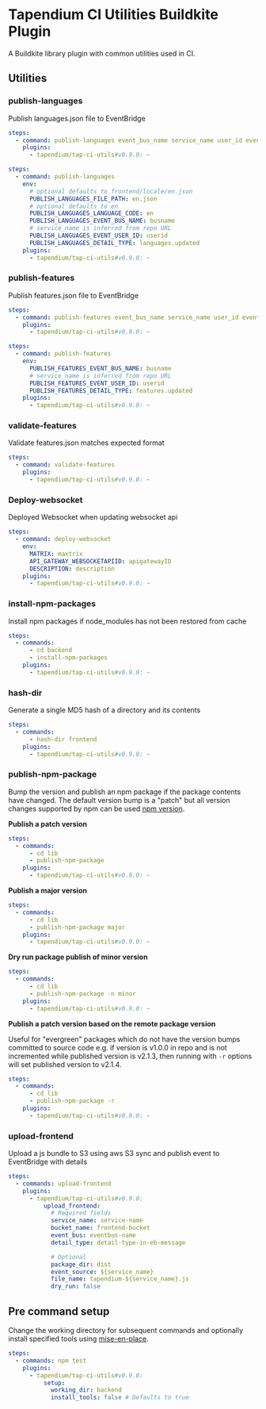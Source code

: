 # Tapendium CI Utilities Buildkite Plugin

A Buildkite library plugin with common utilities used in CI.

## Utilities

### publish-languages

Publish languages.json file to EventBridge

```yml
steps:
  - command: publish-languages event_bus_name service_name user_id event_detail_type
    plugins:
      - tapendium/tap-ci-utils#v0.9.0: ~
```

```yml
steps:
  - command: publish-languages
    env:
      # optional defaults to frontend/locale/en.json
      PUBLISH_LANGUAGES_FILE_PATH: en.json
      # optional defaults to en
      PUBLISH_LANGUAGES_LANGUAGE_CODE: en
      PUBLISH_LANGUAGES_EVENT_BUS_NAME: busname
      # service_name is inferred from repo URL
      PUBLISH_LANGUAGES_EVENT_USER_ID: userid
      PUBLISH_LANGUAGES_DETAIL_TYPE: languages.updated
    plugins:
      - tapendium/tap-ci-utils#v0.9.0: ~
```

### publish-features

Publish features.json file to EventBridge

```yml
steps:
  - command: publish-features event_bus_name service_name user_id event_detail_type
    plugins:
      - tapendium/tap-ci-utils#v0.9.0: ~
```

```yml
steps:
  - command: publish-features
    env:
      PUBLISH_FEATURES_EVENT_BUS_NAME: busname
      # service_name is inferred from repo URL
      PUBLISH_FEATURES_EVENT_USER_ID: userid
      PUBLISH_FEATURES_DETAIL_TYPE: features.updated
    plugins:
      - tapendium/tap-ci-utils#v0.9.0: ~
```

### validate-features

Validate features.json matches expected format

```yml
steps:
  - command: validate-features
    plugins:
      - tapendium/tap-ci-utils#v0.9.0: ~
```

### Deploy-websocket

Deployed Websocket when updating websocket api

```yml
steps:
  - command: deploy-websocket
    env:
      MATRIX: maxtrix
      API_GATEWAY_WEBSOCKETAPIID: apigatewayID
      DESCRIPTION: description
    plugins:
      - tapendium/tap-ci-utils#v0.9.0: ~
```

### install-npm-packages

Install npm packages if node_modules has not been restored from cache

```yml
steps:
  - commands:
      - cd backend
      - install-npm-packages
    plugins:
      - tapendium/tap-ci-utils#v0.9.0: ~
```

### hash-dir

Generate a single MD5 hash of a directory and its contents

```yml
steps:
  - commands:
      - hash-dir frontend
    plugins:
      - tapendium/tap-ci-utils#v0.9.0: ~
```

### publish-npm-package

Bump the version and publish an npm package if the package contents have changed. The default version bump is a "patch" but all version changes supported by npm can be used [npm version](https://docs.npmjs.com/cli/v10/commands/npm-version).

**Publish a patch version**

```yml
steps:
  - commands:
      - cd lib
      - publish-npm-package
    plugins:
      - tapendium/tap-ci-utils#v0.9.0: ~
```

**Publish a major version**

```yml
steps:
  - commands:
      - cd lib
      - publish-npm-package major
    plugins:
      - tapendium/tap-ci-utils#v0.9.0: ~
```

**Dry run package publish of minor version**

```yml
steps:
  - commands:
      - cd lib
      - publish-npm-package -n minor
    plugins:
      - tapendium/tap-ci-utils#v0.9.0: ~
```

**Publish a patch version based on the remote package version**

Useful for "evergreen" packages which do not have the version bumps committed to source code e.g. if version is v1.0.0 in repo and is not incremented while published version is v2.1.3, then running with `-r` options will set published version to v2.1.4.

```yml
steps:
  - commands:
      - cd lib
      - publish-npm-package -r
    plugins:
      - tapendium/tap-ci-utils#v0.9.0: ~
```

### upload-frontend

Upload a js bundle to S3 using aws S3 sync and publish event to EventBridge with details

```yml
steps:
  - commands: upload-frontend
    plugins:
      - tapendium/tap-ci-utils#v0.9.0:
          upload_frontend:
            # Required fields
            service_name: service-name
            bucket_name: frontend-bucket
            event_bus: eventbus-name
            detail_type: detail-type-in-eb-message

            # Optional
            package_dir: dist
            event_source: ${service_name}
            file_name: tapendium-${service_name}.js
            dry_run: false
```

## Pre command setup

Change the working directory for subsequent commands and optionally install specified tools using [mise-en-place](https://mise.jdx.dev/).

```yml
steps:
  - commands: npm test
    plugins:
      - tapendium/tap-ci-utils#v0.9.0:
          setup:
            working_dir: backend
            install_tools: false # Defaults to true
```
